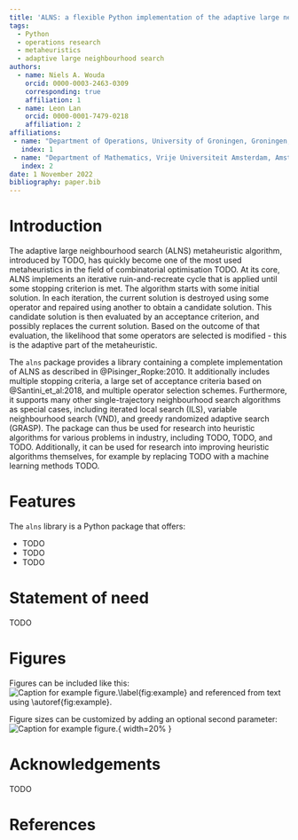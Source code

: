 ```yaml
---
title: 'ALNS: a flexible Python implementation of the adaptive large neighbourhood search metaheuristic'
tags:
  - Python
  - operations research
  - metaheuristics
  - adaptive large neighbourhood search
authors:
  - name: Niels A. Wouda
    orcid: 0000-0003-2463-0309
    corresponding: true
    affiliation: 1
  - name: Leon Lan
    orcid: 0000-0001-7479-0218
    affiliation: 2
affiliations:
 - name: "Department of Operations, University of Groningen, Groningen, The Netherlands \\newline"
   index: 1
 - name: "Department of Mathematics, Vrije Universiteit Amsterdam, Amsterdam, The Netherlands \\newline"
   index: 2
date: 1 November 2022
bibliography: paper.bib
---
```


# Introduction

The adaptive large neighbourhood search (ALNS) metaheuristic algorithm, introduced by TODO, has quickly become one of the most used metaheuristics in the field of combinatorial optimisation TODO.
At its core, ALNS implements an iterative ruin-and-recreate cycle that is applied until some stopping criterion is met.
The algorithm starts with some initial solution.
In each iteration, the current solution is destroyed using some operator and repaired using another to obtain a candidate solution.
This candidate solution is then evaluated by an acceptance criterion, and possibly replaces the current solution.
Based on the outcome of that evaluation, the likelihood that some operators are selected is modified - this is the adaptive part of the metaheuristic.

The `alns` package provides a library containing a complete implementation of ALNS as described in @Pisinger_Ropke:2010.
It additionally includes multiple stopping criteria, a large set of acceptance criteria based on @Santini_et_al:2018, and multiple operator selection schemes. 
Furthermore, it supports many other single-trajectory neighbourhood search algorithms as special cases, including iterated local search (ILS), variable neighbourhood search (VND), and greedy randomized adaptive search (GRASP).
The package can thus be used for research into heuristic algorithms for various problems in industry, including TODO, TODO, and TODO.
Additionally, it can be used for research into improving heuristic algorithms themselves, for example by replacing TODO with a machine learning methods TODO.

# Features

The `alns` library is a Python package that offers:
- TODO
- TODO
- TODO

# Statement of need

TODO

# Figures

Figures can be included like this:
![Caption for example figure.\label{fig:example}](figure.png)
and referenced from text using \autoref{fig:example}.

Figure sizes can be customized by adding an optional second parameter:
![Caption for example figure.](figure.png){ width=20% }

# Acknowledgements

TODO

# References
